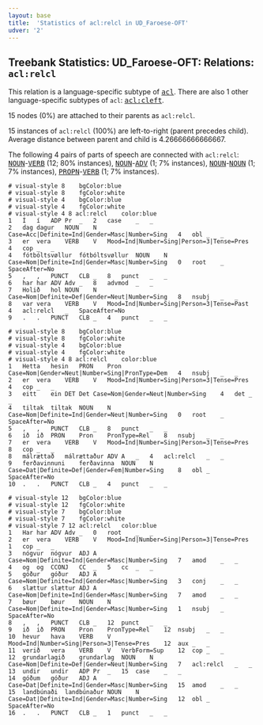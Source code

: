 ```yaml
---
layout: base
title:  'Statistics of acl:relcl in UD_Faroese-OFT'
udver: '2'
---
```


## Treebank Statistics: UD_Faroese-OFT: Relations: `acl:relcl`

This relation is a language-specific subtype of <tt><a href="fo_oft-dep-acl.html">acl</a></tt>.
There are also 1 other language-specific subtypes of `acl`: <tt><a href="fo_oft-dep-acl-cleft.html">acl:cleft</a></tt>.

15 nodes (0%) are attached to their parents as `acl:relcl`.

15 instances of `acl:relcl` (100%) are left-to-right (parent precedes child).
Average distance between parent and child is 4.26666666666667.

The following 4 pairs of parts of speech are connected with `acl:relcl`: <tt><a href="fo_oft-pos-NOUN.html">NOUN</a></tt>-<tt><a href="fo_oft-pos-VERB.html">VERB</a></tt> (12; 80% instances), <tt><a href="fo_oft-pos-NOUN.html">NOUN</a></tt>-<tt><a href="fo_oft-pos-ADV.html">ADV</a></tt> (1; 7% instances), <tt><a href="fo_oft-pos-NOUN.html">NOUN</a></tt>-<tt><a href="fo_oft-pos-NOUN.html">NOUN</a></tt> (1; 7% instances), <tt><a href="fo_oft-pos-PROPN.html">PROPN</a></tt>-<tt><a href="fo_oft-pos-VERB.html">VERB</a></tt> (1; 7% instances).


~~~ conllu
# visual-style 8	bgColor:blue
# visual-style 8	fgColor:white
# visual-style 4	bgColor:blue
# visual-style 4	fgColor:white
# visual-style 4 8 acl:relcl	color:blue
1	Í	í	ADP	Pr	_	2	case	_	_
2	dag	dagur	NOUN	N	Case=Acc|Definite=Ind|Gender=Masc|Number=Sing	4	obl	_	_
3	er	vera	VERB	V	Mood=Ind|Number=Sing|Person=3|Tense=Pres	4	cop	_	_
4	fótbóltsvøllur	fótbóltsvøllur	NOUN	N	Case=Nom|Definite=Ind|Gender=Masc|Number=Sing	0	root	_	SpaceAfter=No
5	,	,	PUNCT	CLB	_	8	punct	_	_
6	har	har	ADV	Adv	_	8	advmod	_	_
7	Holið	hol	NOUN	N	Case=Nom|Definite=Def|Gender=Neut|Number=Sing	8	nsubj	_	_
8	var	vera	VERB	V	Mood=Ind|Number=Sing|Person=3|Tense=Past	4	acl:relcl	_	SpaceAfter=No
9	.	.	PUNCT	CLB	_	4	punct	_	_

~~~


~~~ conllu
# visual-style 8	bgColor:blue
# visual-style 8	fgColor:white
# visual-style 4	bgColor:blue
# visual-style 4	fgColor:white
# visual-style 4 8 acl:relcl	color:blue
1	Hetta	hesin	PRON	Pron	Case=Nom|Gender=Neut|Number=Sing|PronType=Dem	4	nsubj	_	_
2	er	vera	VERB	V	Mood=Ind|Number=Sing|Person=3|Tense=Pres	4	cop	_	_
3	eitt	ein	DET	Det	Case=Nom|Gender=Neut|Number=Sing	4	det	_	_
4	tiltak	tiltak	NOUN	N	Case=Nom|Definite=Ind|Gender=Neut|Number=Sing	0	root	_	SpaceAfter=No
5	,	,	PUNCT	CLB	_	8	punct	_	_
6	ið	ið	PRON	Pron	PronType=Rel	8	nsubj	_	_
7	er	vera	VERB	V	Mood=Ind|Number=Sing|Person=3|Tense=Pres	8	cop	_	_
8	málrættað	málrættaður	ADV	A	_	4	acl:relcl	_	_
9	ferðavinnuni	ferðavinna	NOUN	N	Case=Dat|Definite=Def|Gender=Fem|Number=Sing	8	obl	_	SpaceAfter=No
10	.	.	PUNCT	CLB	_	4	punct	_	_

~~~


~~~ conllu
# visual-style 12	bgColor:blue
# visual-style 12	fgColor:white
# visual-style 7	bgColor:blue
# visual-style 7	fgColor:white
# visual-style 7 12 acl:relcl	color:blue
1	Har	har	ADV	Adv	_	0	root	_	_
2	er	vera	VERB	V	Mood=Ind|Number=Sing|Person=3|Tense=Pres	1	cop	_	_
3	nógvur	nógvur	ADJ	A	Case=Nom|Definite=Ind|Gender=Masc|Number=Sing	7	amod	_	_
4	og	og	CCONJ	CC	_	5	cc	_	_
5	góður	góður	ADJ	A	Case=Nom|Definite=Ind|Gender=Masc|Number=Sing	3	conj	_	_
6	slættur	slættur	ADJ	A	Case=Nom|Definite=Ind|Gender=Masc|Number=Sing	7	amod	_	_
7	bøur	bøur	NOUN	N	Case=Nom|Definite=Ind|Gender=Masc|Number=Sing	1	nsubj	_	SpaceAfter=No
8	,	,	PUNCT	CLB	_	12	punct	_	_
9	ið	ið	PRON	Pron	PronType=Rel	12	nsubj	_	_
10	hevur	hava	VERB	V	Mood=Ind|Number=Sing|Person=3|Tense=Pres	12	aux	_	_
11	verið	vera	VERB	V	VerbForm=Sup	12	cop	_	_
12	grundarlagið	grundarlag	NOUN	N	Case=Nom|Definite=Def|Gender=Neut|Number=Sing	7	acl:relcl	_	_
13	undir	undir	ADP	Pr	_	15	case	_	_
14	góðum	góður	ADJ	A	Case=Dat|Definite=Ind|Gender=Masc|Number=Sing	15	amod	_	_
15	landbúnaði	landbúnaður	NOUN	N	Case=Dat|Definite=Ind|Gender=Masc|Number=Sing	12	obl	_	SpaceAfter=No
16	.	.	PUNCT	CLB	_	1	punct	_	_

~~~


